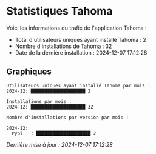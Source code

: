 # Statistiques Tahoma

Voici les informations du trafic de l'application Tahoma :
- Total d'utilisateurs uniques ayant installé Tahoma : 2
- Nombre d'installations de Tahoma : 32
- Date de la dernière installation : 2024-12-07 17:12:28

## Graphiques
```
Utilisateurs uniques ayant installé Tahoma par mois :
2024-12: ████████████████████ 2
```

```
Installations par mois :
2024-12: ████████████████████ 32
```

```
Nombre d'installations par version par mois :

2024-12:
  Pypi   : ████████████████████ 2
```


*Dernière mise à jour : 2024-12-07 17:12:28*
